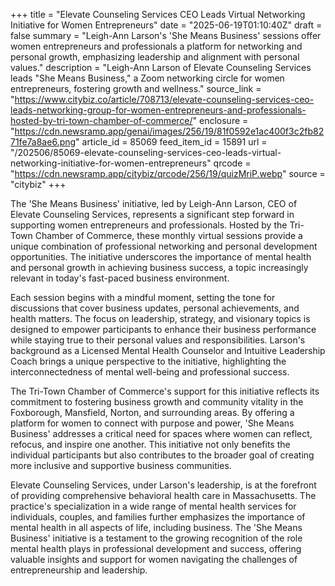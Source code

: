 +++
title = "Elevate Counseling Services CEO Leads Virtual Networking Initiative for Women Entrepreneurs"
date = "2025-06-19T01:10:40Z"
draft = false
summary = "Leigh-Ann Larson's 'She Means Business' sessions offer women entrepreneurs and professionals a platform for networking and personal growth, emphasizing leadership and alignment with personal values."
description = "Leigh-Ann Larson of Elevate Counseling Services leads \"She Means Business,\" a Zoom networking circle for women entrepreneurs, fostering growth and wellness."
source_link = "https://www.citybiz.co/article/708713/elevate-counseling-services-ceo-leads-networking-group-for-women-entrepreneurs-and-professionals-hosted-by-tri-town-chamber-of-commerce/"
enclosure = "https://cdn.newsramp.app/genai/images/256/19/81f0592e1ac400f3c2fb8271fe7a8ae6.png"
article_id = 85069
feed_item_id = 15891
url = "/202506/85069-elevate-counseling-services-ceo-leads-virtual-networking-initiative-for-women-entrepreneurs"
qrcode = "https://cdn.newsramp.app/citybiz/qrcode/256/19/quizMriP.webp"
source = "citybiz"
+++

<p>The 'She Means Business' initiative, led by Leigh-Ann Larson, CEO of Elevate Counseling Services, represents a significant step forward in supporting women entrepreneurs and professionals. Hosted by the Tri-Town Chamber of Commerce, these monthly virtual sessions provide a unique combination of professional networking and personal development opportunities. The initiative underscores the importance of mental health and personal growth in achieving business success, a topic increasingly relevant in today's fast-paced business environment.</p><p>Each session begins with a mindful moment, setting the tone for discussions that cover business updates, personal achievements, and health matters. The focus on leadership, strategy, and visionary topics is designed to empower participants to enhance their business performance while staying true to their personal values and responsibilities. Larson's background as a Licensed Mental Health Counselor and Intuitive Leadership Coach brings a unique perspective to the initiative, highlighting the interconnectedness of mental well-being and professional success.</p><p>The Tri-Town Chamber of Commerce's support for this initiative reflects its commitment to fostering business growth and community vitality in the Foxborough, Mansfield, Norton, and surrounding areas. By offering a platform for women to connect with purpose and power, 'She Means Business' addresses a critical need for spaces where women can reflect, refocus, and inspire one another. This initiative not only benefits the individual participants but also contributes to the broader goal of creating more inclusive and supportive business communities.</p><p>Elevate Counseling Services, under Larson's leadership, is at the forefront of providing comprehensive behavioral health care in Massachusetts. The practice's specialization in a wide range of mental health services for individuals, couples, and families further emphasizes the importance of mental health in all aspects of life, including business. The 'She Means Business' initiative is a testament to the growing recognition of the role mental health plays in professional development and success, offering valuable insights and support for women navigating the challenges of entrepreneurship and leadership.</p>